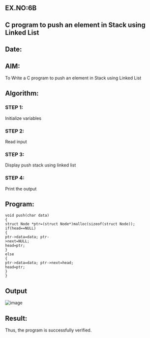 ## EX.NO:6B
##  C program to push an element in Stack using Linked List
## Date:
## AIM:
To Write a C program to push an element in Stack using Linked List
## Algorithm:
### STEP 1:
Initialize variables
### STEP 2:
Read input
### STEP 3:
Display push stack using linked list
### STEP 4:
Print the output
## Program:
``` 
void push(char data)
{
struct Node *ptr=(struct Node*)malloc(sizeof(struct Node)); 
if(head==NULL)
{
ptr->data=data; ptr-
>next=NULL;
head=ptr;
} 
else
{
ptr->data=data; ptr->next=head;
head=ptr;
}
}
```
## Output
![image](https://github.com/Yogabharathi3/1/assets/118899387/ff1f4802-2e9c-4af7-bbb0-6d52ccc82a98)

## Result:
Thus, the program is successfully verified.
